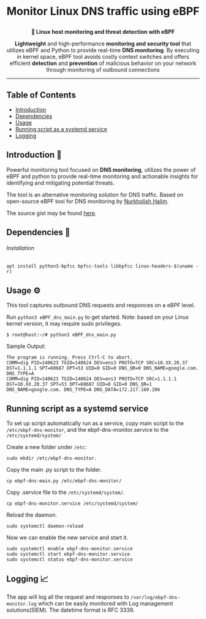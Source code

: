 <h1 align="center">
  <p>Monitor Linux DNS traffic using eBPF</p>
</h1>
<p align="center"><b> 🔎 Linux host monitoring and threat detection with eBPF</b></p>

<p align="center"><b>Lightweight</b> and high-performance <b>monitoring and security tool</b> that utilizes eBPF and Python to provide real-time <b>DNS monitoring</b>. By executing in kernel space, eBPF tool avoids costly context switches and offers efficient <b>detection</b> and <b>prevention</b> of malicious behavior on your network through monitoring of outbound connections</p>
<div align='center'>
  
</a>

</div>

  ---

## Table of Contents

- [Introduction](#introduction-)
- [Dependencies](#dependencies-)
- [Usage](#usage-)
- [Running script as a systemd service](#running-script-as-a-systemd-service)
- [Logging](#logging-)

<!-- END doctoc generated TOC please keep comment here to allow auto update -->

##  Introduction 🌼

Powerful monitoring tool focused on <b>DNS monitoring</b>, utilizes the power of eBPF and python to provide real-time monitoring and actionable insights for identifying and mitigating potential threats.
  
The tool is an alternative monitoring solution for DNS traffic.
Based on open-source eBPF tool for DNS monitoring by [Nurkholish Halim](https://medium.com/@nurkholish.halim/a-deep-dive-into-ebpf-writing-an-efficient-dns-monitoring-2c9dea92abdf).

The source gist may be found [here](https://gist.github.com/oghie/b4e3accf1f87afcb939f884723e2b462).
  
 ##  Dependencies 🧵
 ###### Installation
 
  `apt install python3-bpfcc bpfcc-tools libbpfcc linux-headers-$(uname -r)`
  
 ##  Usage ⚙
  This tool captures outbound DNS requests and responces on a eBPF level.

Run `python3 eBPF_dns_main.py` to get started. Note: based on your Linux kernel version, it may require sudo privileges.

```
$ root@host:~/# python3 eBPF_dns_main.py
```

Sample Output:

```
The program is running. Press Ctrl-C to abort.
COMM=dig PID=140623 TGID=140624 DEV=ens3 PROTO=TCP SRC=10.XX.20.37 DST=1.1.1.1 SPT=60687 DPT=53 UID=0 GID=0 DNS_QR=0 DNS_NAME=google.com. DNS_TYPE=A
COMM=dig PID=140623 TGID=140624 DEV=ens3 PROTO=TCP SRC=1.1.1.1 DST=10.XX.20.37 SPT=53 DPT=60687 UID=0 GID=0 DNS_QR=1 DNS_NAME=google.com. DNS_TYPE=A DNS_DATA=172.217.160.206
```
 ## Running script as a systemd service 
 To set up script automatically run as a service, copy main script to the `/etc/ebpf-dns-monitor`, and the ebpf-dns-monitor.service to the `/etc/systemd/system/`

Create a new folder under `/etc`:
 ```
 sudo mkdir /etc/ebpf-dns-monitor.
 ```
Copy the main .py script to the folder.
 ```
 cp ebpf-dns-main.py /etc/ebpf-dns-monitor/
 ```
Copy .service file to the `/etc/systemd/system/`.
 ```
 cp ebpf-dns-monitor.service /etc/systemd/system/
 ```
Reload the daemon.
 ```
 sudo systemctl daemon-reload
 ```
Now we can enable the new service and start it.
 ```
 sudo systemctl enable ebpf-dns-monitor.service
 sudo systemctl start ebpf-dns-monitor.service
 sudo systemctl status ebpf-dns-monitor.service
 ```


 ##  Logging 📈

The app will log all the request and responses to `/var/log/ebpf-dns-monitor.log` which can be easily monitored with Log management solutions(SIEM). 
The datetime format is RFC 3339.
